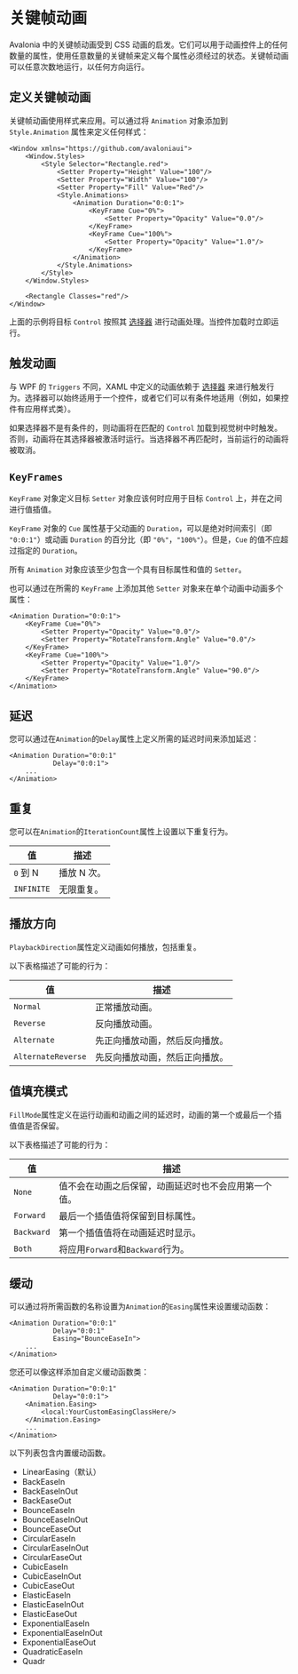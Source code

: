 # 关键帧动画

Avalonia 中的关键帧动画受到 CSS 动画的启发。它们可以用于动画控件上的任何数量的属性，使用任意数量的关键帧来定义每个属性必须经过的状态。关键帧动画可以任意次数地运行，以任何方向运行。

## 定义关键帧动画 <a href="#defining-a-keyframe-animation" id="defining-a-keyframe-animation"></a>

关键帧动画使用样式来应用。可以通过将 `Animation` 对象添加到 `Style.Animation` 属性来定义任何样式：

```markup
<Window xmlns="https://github.com/avaloniaui">
    <Window.Styles>
        <Style Selector="Rectangle.red">
            <Setter Property="Height" Value="100"/>
            <Setter Property="Width" Value="100"/>
            <Setter Property="Fill" Value="Red"/>
            <Style.Animations>
                <Animation Duration="0:0:1"> 
                    <KeyFrame Cue="0%">
                        <Setter Property="Opacity" Value="0.0"/>
                    </KeyFrame>
                    <KeyFrame Cue="100%">
                        <Setter Property="Opacity" Value="1.0"/>
                    </KeyFrame>
                </Animation>
            </Style.Animations>
        </Style>
    </Window.Styles>

    <Rectangle Classes="red"/>
</Window>
```

上面的示例将目标 `Control` 按照其 [选择器](https://docs.avaloniaui.net/docs/styling/selectors) 进行动画处理。当控件加载时立即运行。

## 触发动画 <a href="#triggering-animations" id="triggering-animations"></a>

与 WPF 的 `Triggers` 不同，XAML 中定义的动画依赖于 [选择器](https://docs.avaloniaui.net/docs/styling/selectors) 来进行触发行为。选择器可以始终适用于一个控件，或者它们可以有条件地适用（例如，如果控件有应用样式类）。

如果选择器不是有条件的，则动画将在匹配的 `Control` 加载到视觉树中时触发。否则，动画将在其选择器被激活时运行。当选择器不再匹配时，当前运行的动画将被取消。

## `KeyFrames` <a href="#keyframes" id="keyframes"></a>

`KeyFrame` 对象定义目标 `Setter` 对象应该何时应用于目标 `Control` 上，并在之间进行值插值。

`KeyFrame` 对象的 `Cue` 属性基于父动画的 `Duration`，可以是绝对时间索引（即 `"0:0:1"`）或动画 `Duration` 的百分比（即 `"0%"`，`"100%"`）。但是，`Cue` 的值不应超过指定的 `Duration`。

所有 `Animation` 对象应该至少包含一个具有目标属性和值的 `Setter`。

也可以通过在所需的 `KeyFrame` 上添加其他 `Setter` 对象来在单个动画中动画多个属性：

```xaml
<Animation Duration="0:0:1"> 
    <KeyFrame Cue="0%">
        <Setter Property="Opacity" Value="0.0"/>
        <Setter Property="RotateTransform.Angle" Value="0.0"/>
    </KeyFrame>
    <KeyFrame Cue="100%">
        <Setter Property="Opacity" Value="1.0"/>
        <Setter Property="RotateTransform.Angle" Value="90.0"/>
    </KeyFrame>
</Animation>
```

## 延迟 <a href="#delay" id="delay"></a>

您可以通过在`Animation`的`Delay`属性上定义所需的延迟时间来添加延迟：

```markup
<Animation Duration="0:0:1"
           Delay="0:0:1"> 
    ...
</Animation>
```

## 重复 <a href="#repeat" id="repeat"></a>

您可以在`Animation`的`IterationCount`属性上设置以下重复行为。

| 值          | 描述      |
| ---------- | ------- |
| `0` 到 N    | 播放 N 次。 |
| `INFINITE` | 无限重复。   |

## 播放方向 <a href="#playback-direction" id="playback-direction"></a>

`PlaybackDirection`属性定义动画如何播放，包括重复。

以下表格描述了可能的行为：

| 值                  | 描述              |
| ------------------ | --------------- |
| `Normal`           | 正常播放动画。         |
| `Reverse`          | 反向播放动画。         |
| `Alternate`        | 先正向播放动画，然后反向播放。 |
| `AlternateReverse` | 先反向播放动画，然后正向播放。 |

## 值填充模式 <a href="#value-fill-modes" id="value-fill-modes"></a>

`FillMode`属性定义在运行动画和动画之间的延迟时，动画的第一个或最后一个插值值是否保留。

以下表格描述了可能的行为：

| 值          | 描述                         |
| ---------- | -------------------------- |
| `None`     | 值不会在动画之后保留，动画延迟时也不会应用第一个值。 |
| `Forward`  | 最后一个插值值将保留到目标属性。           |
| `Backward` | 第一个插值值将在动画延迟时显示。           |
| `Both`     | 将应用`Forward`和`Backward`行为。 |

## 缓动 <a href="#easings" id="easings"></a>

可以通过将所需函数的名称设置为`Animation`的`Easing`属性来设置缓动函数：

```markup
<Animation Duration="0:0:1"
           Delay="0:0:1"
           Easing="BounceEaseIn"> 
    ...
</Animation>
```

您还可以像这样添加自定义缓动函数类：

```markup
<Animation Duration="0:0:1"
           Delay="0:0:1">
    <Animation.Easing>
        <local:YourCustomEasingClassHere/>
    </Animation.Easing> 
    ...
</Animation>
```

以下列表包含内置缓动函数。

* LinearEasing（默认）
* BackEaseIn
* BackEaseInOut
* BackEaseOut
* BounceEaseIn
* BounceEaseInOut
* BounceEaseOut
* CircularEaseIn
* CircularEaseInOut
* CircularEaseOut
* CubicEaseIn
* CubicEaseInOut
* CubicEaseOut
* ElasticEaseIn
* ElasticEaseInOut
* ElasticEaseOut
* ExponentialEaseIn
* ExponentialEaseInOut
* ExponentialEaseOut
* QuadraticEaseIn
* Quadr
